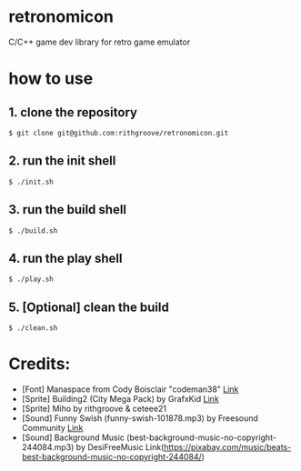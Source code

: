 # retronomicon
C/C++ game dev library for retro game emulator 

# how to use

## 1. clone the repository
`
	$ git clone git@github.com:rithgroove/retronomicon.git
`

## 2. run the init shell
`
	$ ./init.sh
`

## 3. run the build shell
`
	$ ./build.sh
`

## 4. run the play shell
`
	$ ./play.sh
`

## 5. [Optional] clean the build
`
	$ ./clean.sh
`


# Credits:

- [Font] Manaspace from Cody Boisclair "codeman38" [Link](https://www.zone38.net/font/)
- [Sprite] Building2 (City Mega Pack) by  GrafxKid [Link](https://opengameart.org/content/city-mega-pack)
- [Sprite] Miho by rithgroove & ceteee21
- [Sound] Funny Swish (funny-swish-101878.mp3) by Freesound Community [Link](https://pixabay.com/sound-effects/funny-swish-101878/)
- [Sound] Background Music (best-background-music-no-copyright-244084.mp3) by DesiFreeMusic Link(https://pixabay.com/music/beats-best-background-music-no-copyright-244084/)